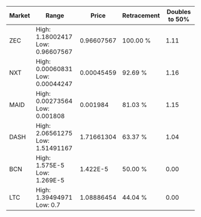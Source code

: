 | Market | Range | Price| Retracement | Doubles to 50% |
| --- | --- | --- | --- | --- |
| ZEC | High: 1.18002417<br />Low: 0.96607567 | 0.96607567 | 100.00 % | 1.11 |
| NXT | High: 0.00060831<br />Low: 0.00044247 | 0.00045459 | 92.69 % | 1.16 |
| MAID | High: 0.00273564<br />Low: 0.001808 | 0.001984 | 81.03 % | 1.15 |
| DASH | High: 2.06561275<br />Low: 1.51491167 | 1.71661304 | 63.37 % | 1.04 |
| BCN | High: 1.575E-5<br />Low: 1.269E-5 | 1.422E-5 | 50.00 % | 0.00 |
| LTC | High: 1.39494971<br />Low: 0.7 | 1.08886454 | 44.04 % | 0.00 |
